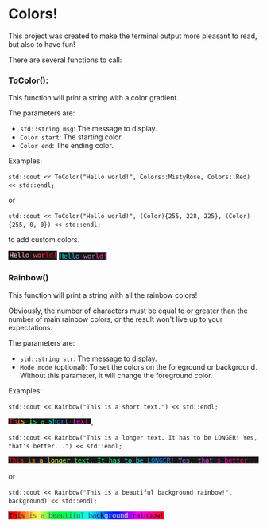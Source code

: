 <h1> Colors! </h1>

This project was created to make the terminal output more pleasant to read, but also to have fun!

There are several functions to call:

<h3>ToColor():</h3>

This function will print a string with a color gradient.

The parameters are:

- `std::string msg`: The message to display.
- `Color start`: The starting color.
- `Color end`: The ending color.

Examples:

`std::cout << ToColor("Hello world!", Colors::MistyRose, Colors::Red) << std::endl;`

or

`std::cout << ToColor("Hello world!", (Color){255, 228, 225}, (Color){255, 0, 0}) << std::endl;`

to add custom colors.

<img src=https://github.com/Keftark/saves/blob/main/Colors/ToColor1.png width=98>

<img src=https://github.com/Keftark/saves/blob/main/Colors/ToColor2.png width=96>

<h3>Rainbow()</h3>

This function will print a string with all the rainbow colors!

Obviously, the number of characters must be equal to or greater than the number of main rainbow colors, or the result won't live up to your expectations.

The parameters are:

- `std::string str`: The message to display.
- `Mode mode` (optional): To set the colors on the foreground or background. Without this parameter, it will change the foreground color.

Examples:

`std::cout << Rainbow("This is a short text.") << std::endl;`

<img src=https://github.com/Keftark/saves/blob/main/Colors/RainbowShort.png width=167>,

`std::cout << Rainbow("This is a longer text. It has to be LONGER! Yes, that's better...") << std::endl;`

<img src=https://github.com/Keftark/saves/blob/main/Colors/RainbowLong.png width=519>

or

`std::cout << Rainbow("This is a beautiful background rainbow!", background) << std::endl;`

<img src=https://github.com/Keftark/saves/blob/main/Colors/RainbowBackground.png width=313>